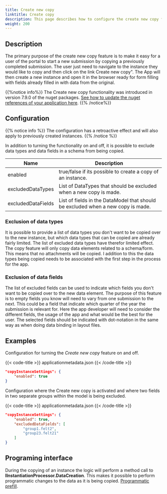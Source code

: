 ```yaml
---
title: Create new copy
linktitle: Create copy
description: This page describes how to configure the create new copy functionality in an app.
weight: 200
---
```


## Description
The primary purpose of the create new copy feature is to make it easy for a user of the portal to start a new submission by copying a previously completed submission. The user just need to navigate to the instance they would like to copy and then click on the link Create new copy". The App will then create a new instance and open it in the browser ready for form filling with fields already filled in with data from the original.

{{%notice info%}}
The Create new copy functionality was introduced in version 7.9.0 of the nuget packages.
[See how to update the nuget references of your application here](/altinn-studio/reference/maintainance/dependencies/).
{{% /notice%}}

## Configuration

{{% notice info  %}}
The configuration has a retroactive effect and will also apply to previously created instances.
{{% /notice %}}

In addition to turning the functionality on and off, it is possible to exclude data types and data fields in a schema from being copied.

| Name               | Description                                                                      |
| ------------------ | -------------------------------------------------------------------------------- |
| enabled            | true/false if its possible to create a copy of an instance.                      |
| excludedDataTypes  | List of DataTypes that should be excluded when a new copy is made.               |
| excludedDataFields | List of fields in the DataModel that should be excluded when a new copy is made. |

### Exclusion of data types

It is possible to provide a list of data types you don't want to be copied over to the new instance, but which data types that can be copied are already fairly limited. The list of excluded data types have therefor limited effect. The copy feature will only copy data elements related to a schema/form. This means that no attachments will be copied. I addition to this the data types being copied needs to be associated with the first step in the process for the app.

### Exclusion of data fields

The list of excluded fields can be used to indicate which fields you don't want to be copied over to the new data element. The purpose of this feature is to empty fields you know will need to vary from one submission to the next. This could be a field that indicate which quarter of the year the submission is relevant for. Here the app developer will need to consider the different fields, the usage of the app and what would be the best for the user. The selected fields should be indicated with dot-notation in the same way as when doing data binding in layout files.

## Examples

Configuration for turning the *Create new copy* feature on and off.

{{< code-title >}}
applicationmetadata.json
{{< /code-title >}}

```json
"copyInstanceSettings": {
    "enabled": true
}
```

Configuration where the Create new copy is activated and where two fields in two separate groups within the model is being excluded.

{{< code-title >}}
applicationmetadata.json
{{< /code-title >}}

```json
"copyInstanceSettings": {
    "enabled": true,
    "excludedDataFields": [
        "group1.felt2",
        "group23.felt21"
    ]
}
```
## Programing interface

During the copying of an instance the logic will perform a method call to **IInstantiationProcessor.DataCreation**. This makes it possible to perform programmatic changes to the data as it is being copied. [Programmatic prefill](/altinn-studio/guides/prefill/custom/).
